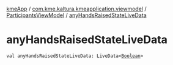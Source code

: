 [kmeApp](../../index.md) / [com.kme.kaltura.kmeapplication.viewmodel](../index.md) / [ParticipantsViewModel](index.md) / [anyHandsRaisedStateLiveData](./any-hands-raised-state-live-data.md)

# anyHandsRaisedStateLiveData

`val anyHandsRaisedStateLiveData: LiveData<`[`Boolean`](https://kotlinlang.org/api/latest/jvm/stdlib/kotlin/-boolean/index.html)`>`